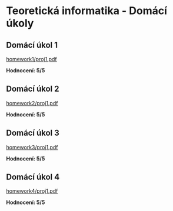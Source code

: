 # Teoretická informatika - Domácí úkoly

## Domácí úkol 1

[homework1/proj1.pdf](homework1/proj1.pdf)

**Hodnocení: 5/5**

## Domácí úkol 2

[homework2/proj1.pdf](homework2/proj1.pdf)

**Hodnocení: 5/5**

## Domácí úkol 3

[homework3/proj1.pdf](homework3/proj1.pdf)

**Hodnocení: 5/5**

## Domácí úkol 4

[homework4/proj1.pdf](homework4/proj1.pdf)

**Hodnocení: 5/5**
